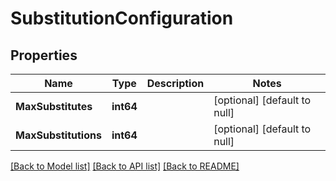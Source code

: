 # SubstitutionConfiguration

## Properties
Name | Type | Description | Notes
------------ | ------------- | ------------- | -------------
**MaxSubstitutes** | **int64** |  | [optional] [default to null]
**MaxSubstitutions** | **int64** |  | [optional] [default to null]

[[Back to Model list]](../README.md#documentation-for-models) [[Back to API list]](../README.md#documentation-for-api-endpoints) [[Back to README]](../README.md)

